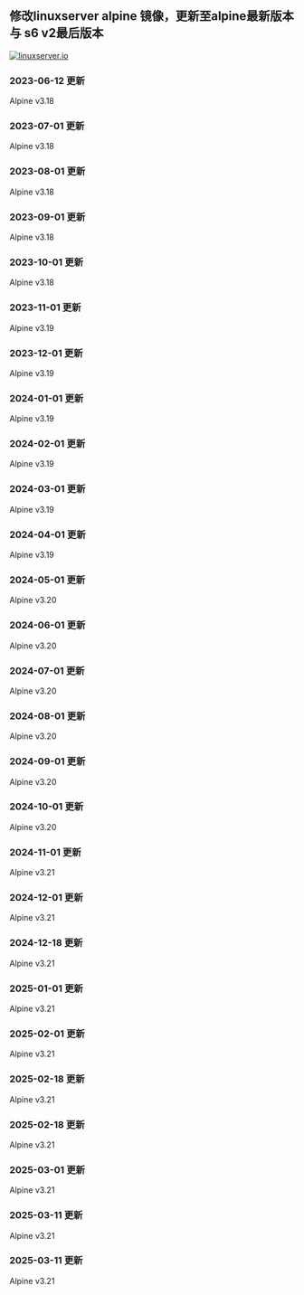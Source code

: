 ## 修改linuxserver alpine 镜像，更新至alpine最新版本与 s6 v2最后版本


<!-- DO NOT EDIT THIS FILE MANUALLY  -->
<!-- Please read the CONTRIBUTING.md -->

[linuxserverurl]: https://linuxserver.io
[forumurl]: https://forum.linuxserver.io
[ircurl]: https://www.linuxserver.io/irc/
[appurl]: https://alpinelinux.org

[![linuxserver.io](https://raw.githubusercontent.com/linuxserver/docker-templates/master/linuxserver.io/img/linuxserver_medium.png?v=4&s=4000)][linuxserverurl]


### 2023-06-12 更新
Alpine v3.18

### 2023-07-01 更新
Alpine v3.18

### 2023-08-01 更新
Alpine v3.18

### 2023-09-01 更新
Alpine v3.18

### 2023-10-01 更新
Alpine v3.18

### 2023-11-01 更新
Alpine v3.19

### 2023-12-01 更新
Alpine v3.19

### 2024-01-01 更新
Alpine v3.19

### 2024-02-01 更新
Alpine v3.19

### 2024-03-01 更新
Alpine v3.19

### 2024-04-01 更新
Alpine v3.19

### 2024-05-01 更新
Alpine v3.20

### 2024-06-01 更新
Alpine v3.20

### 2024-07-01 更新
Alpine v3.20

### 2024-08-01 更新
Alpine v3.20

### 2024-09-01 更新
Alpine v3.20

### 2024-10-01 更新
Alpine v3.20

### 2024-11-01 更新
Alpine v3.21

### 2024-12-01 更新
Alpine v3.21

### 2024-12-18 更新
Alpine v3.21

### 2025-01-01 更新
Alpine v3.21

### 2025-02-01 更新
Alpine v3.21

### 2025-02-18 更新
Alpine v3.21

### 2025-02-18 更新
Alpine v3.21

### 2025-03-01 更新
Alpine v3.21

### 2025-03-11 更新
Alpine v3.21

### 2025-03-11 更新
Alpine v3.21

